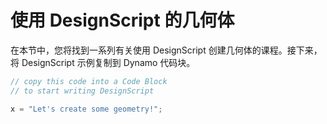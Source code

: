 # 使用 DesignScript 的几何体

在本节中，您将找到一系列有关使用 DesignScript 创建几何体的课程。接下来，将 DesignScript 示例复制到 Dynamo 代码块。

```js
// copy this code into a Code Block
// to start writing DesignScript

x = "Let's create some geometry!";
```
